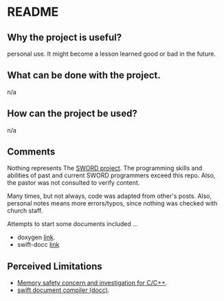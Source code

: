 # README

## Why the project is useful? 

personal use. It might become a lesson learned good or bad in the future. 

## What can be done with the project.

n/a

## How can the project be used?

n/a

## Comments

Nothing represents The [SWORD project](https://crosswire.org/svn/sword/trunk). The programming skills and abilities of past and current SWORD programmers exceed this repo. Also, the pastor was not consulted to verify content.

Many times, but not always, code was adapted from other's posts. Also, personal notes means more errors/typos, since nothing was checked with church staff.

Attempts to start some documents included ...

- doxygen [link](https://sword-2.github.io/html/html/index.html).
- swift-docc [link](https://sword-2.github.io/swift/documentation/diatheke)

## Perceived Limitations

- [Memory safety concern and investigation for C/C++](https://sword-2.github.io/added-html/cpp_segv_handler/index.html).
- [swift document compiler (docc)](https://sword-2.github.io/added-html/swift/docc.html).
